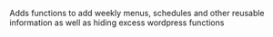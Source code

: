 Adds functions to add weekly menus, schedules and other reusable information as well as hiding excess wordpress functions